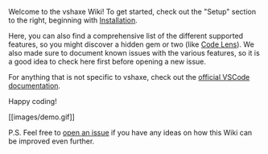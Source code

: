 Welcome to the vshaxe Wiki! To get started, check out the "Setup" section to the right, beginning with [Installation](/vshaxe/vshaxe/wiki/Installation).

Here, you can also find a comprehensive list of the different supported features, so you might discover a hidden gem or two (like [Code Lens](/vshaxe/vshaxe/wiki/Code-Lens)). We also made sure to document known issues with the various features, so it is a good idea to check here first before opening a new issue.

For anything that is not specific to vshaxe, check out the [official VSCode documentation](https://code.visualstudio.com/docs).

Happy coding!

[[images/demo.gif]]

P.S. Feel free to [open an issue](/vshaxe/vshaxe/issues/new) if you have any ideas on how this Wiki can be improved even further.